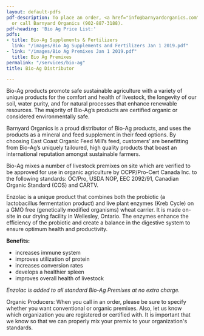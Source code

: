 ```yaml
---
layout: default-pdfs
pdf-description: To place an order, <a href="info@barnyardorganics.com">email</a>
  or call Barnyard Organics (902-887-3188).
pdf-heading: 'Bio Ag Price List:'
pdfs:
- title: Bio-Ag Supplements & Fertilizers
  link: "/images/Bio Ag Supplements and Fertilizers Jan 1 2019.pdf"
- link: "/images/Bio Ag Premixes Jan 1 2019.pdf"
  title: Bio Ag Premixes
permalink: "/services/bio-ag"
title: Bio-Ag Distributor

---
```

Bio-Ag products promote safe sustainable agriculture with a variety of unique products for the comfort and health of livestock, the longevity of our soil, water purity, and for natural processes that enhance renewable resources.  The majority of Bio-Ag’s products are certified organic or considered environmentally safe.

<div><p>Barnyard Organics is a proud distributor of Bio-Ag products, and uses the products as a mineral and feed supplement in their feed options.  By choosing East Coast Organic Feed Mill’s feed, customers’ are benefitting from Bio-Ag’s uniquely tailoured, high quality products that boast an international reputation amongst sustainable farmers.</p><p>Bio-Ag mixes a number of livestock premixes on site which are verified to be approved for use in organic agriculture by OCPP/Pro-Cert Canada Inc. to the following standards: OC/Pro, USDA NOP, EEC 2092/91, Canadian Organic Standard (COS) and CARTV.</p><p>Enzolac is a unique product that combines both the probiotic (a lactobacillus fermentation product) and live plant enzymes (Kreb Cycle) on a GMO free (genetically modified organisms) wheat carrier. It is made on-site in our drying facility in Wellesley, Ontario. The enzymes enhance the efficiency of the probiotic and create a balance in the digestive system to ensure optimum health and productivity.</p><p><b>Benefits:</b></p><p></p><ul><li>increases immune system<br></li><li>improves utilization of protein<br></li><li>increases conversion rates<br></li><li>develops a healthier spleen<br></li><li>improves overall health of livestock<br></li></ul><p></p><p><i>Enzolac is added to all standard Bio-Ag Premixes at no extra charge.</i></p><p>Organic Producers:  When you call in an order, please be sure to specify whether you want conventional or organic premixes. Also, let us know which organization you are registered or certified with. It is important that we know so that we can properly mix your premix to your organization's standards.</p></div>
